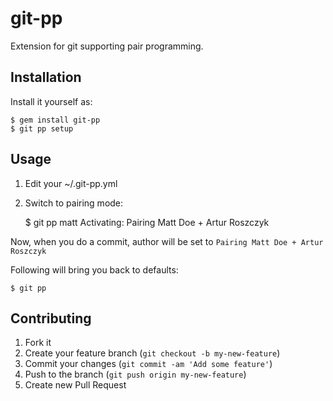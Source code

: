 # git-pp

Extension for git supporting pair programming.

## Installation

Install it yourself as:

    $ gem install git-pp
    $ git pp setup

## Usage

1. Edit your ~/.git-pp.yml
2. Switch to pairing mode:


    $ git pp matt
    Activating: Pairing Matt Doe + Artur Roszczyk

Now, when you do a commit, author will be set to `Pairing Matt Doe + Artur Roszczyk`

Following will bring you back to defaults:

    $ git pp

## Contributing

1. Fork it
2. Create your feature branch (`git checkout -b my-new-feature`)
3. Commit your changes (`git commit -am 'Add some feature'`)
4. Push to the branch (`git push origin my-new-feature`)
5. Create new Pull Request
